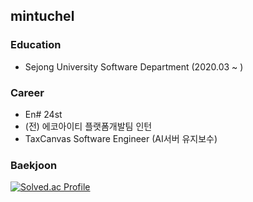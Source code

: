 ## mintuchel

### Education
- Sejong University Software Department (2020.03 ~ )

### Career

- En# 24st
- (전) 에코아이티 플랫폼개발팀 인턴
- TaxCanvas Software Engineer (AI서버 유지보수)

### Baekjoon
[![Solved.ac Profile](http://mazassumnida.wtf/api/v2/generate_badge?boj=mintuchel)](https://solved.ac/mintuchel/)